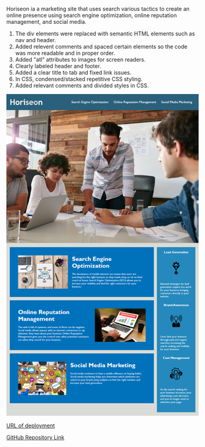 Horiseon ia a marketing site that uses search various tactics to create an online presence using search engine optimization, online reputation management, and social media.

1. The div elements were replaced with semantic HTML elements such as nav and header.
2. Added relevent comments and spaced certain elements so the code was more readable and in proper order.
3. Added "atl" attributes to images for screen readers.
4. Clearly labeled header and footer.
5. Added a clear title to tab and fixed link issues.
6. In CSS, condensed/stacked repetitive CSS styling.
7. Added relevant comments and divided styles in CSS.

![Screenshot](assets/images/01-html-css-git-homework-demo-1.png)

[URL of deployment](https://chrispruiz.github.io/Horiseon/)

[GitHub Repository Link](https://github.com/Chrispruiz/Horiseon.git)




